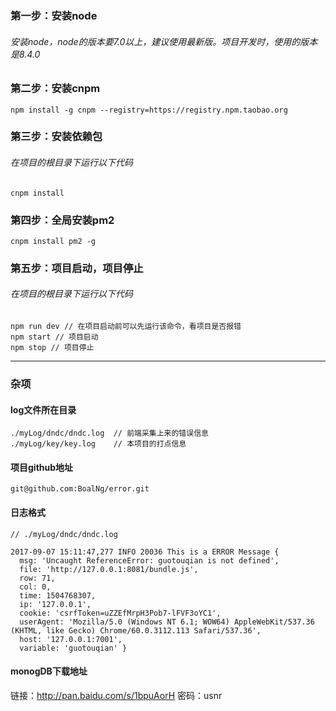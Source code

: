 ### 第一步：安装node
###### 安装node，node的版本要7.0以上，建议使用最新版。项目开发时，使用的版本是8.4.0

### 第二步：安装cnpm
```
npm install -g cnpm --registry=https://registry.npm.taobao.org
```

### 第三步：安装依赖包
###### 在项目的根目录下运行以下代码
```
cnpm install
```

### 第四步：全局安装pm2

```
cnpm install pm2 -g
```

### 第五步：项目启动，项目停止
###### 在项目的根目录下运行以下代码

```
npm run dev // 在项目启动前可以先运行该命令，看项目是否报错
npm start // 项目启动
npm stop // 项目停止
```

---

### 杂项
#### log文件所在目录
```
./myLog/dndc/dndc.log  // 前端采集上来的错误信息
./myLog/key/key.log    // 本项目的打点信息

```

#### 项目github地址
```
git@github.com:BoalNg/error.git
```

#### 日志格式
```
// ./myLog/dndc/dndc.log

2017-09-07 15:11:47,277 INFO 20036 This is a ERROR Message { 
  msg: 'Uncaught ReferenceError: guotouqian is not defined',
  file: 'http://127.0.0.1:8081/bundle.js',
  row: 71,
  col: 0,
  time: 1504768307,
  ip: '127.0.0.1',
  cookie: 'csrfToken=uZZEfMrpH3Pob7-lFVF3oYC1',
  userAgent: 'Mozilla/5.0 (Windows NT 6.1; WOW64) AppleWebKit/537.36 (KHTML, like Gecko) Chrome/60.0.3112.113 Safari/537.36',
  host: '127.0.0.1:7001',
  variable: 'guotouqian' }
```

#### monogDB下载地址

链接：http://pan.baidu.com/s/1bpuAorH 密码：usnr

